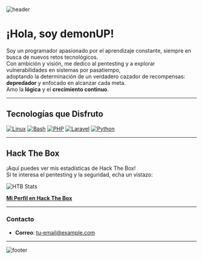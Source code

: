 <!-- Encabezado con un fondo suave -->
![header](https://capsule-render.vercel.app/api?type=soft&color=auto&height=150&section=header&text=Hola,%20soy%20demonUP!&fontSize=35&fontAlignY=35&animation=fadeIn)

# ¡Hola, soy demonUP!

Soy un programador apasionado por el aprendizaje constante, siempre en busca de nuevos retos tecnológicos.  
Con ambición y visión, me dedico al pentesting y a explorar vulnerabilidades en sistemas por pasatiempo,  
adoptando la determinación de un verdadero cazador de recompensas: **depredador** y enfocado en alcanzar cada meta.  
Amo la **lógica** y el **crecimiento continuo**.

---

## Tecnologías que Disfruto

[![Linux](https://img.shields.io/badge/-Linux-FCC624?logo=linux&logoColor=black&style=for-the-badge)](https://www.linux.org)
[![Bash](https://img.shields.io/badge/-Bash-4EAA25?logo=gnu-bash&logoColor=white&style=for-the-badge)](https://www.gnu.org/software/bash/)
[![PHP](https://img.shields.io/badge/-PHP-777BB4?logo=php&logoColor=white&style=for-the-badge)](https://www.php.net)
[![Laravel](https://img.shields.io/badge/-Laravel-FF2D20?logo=laravel&logoColor=white&style=for-the-badge)](https://laravel.com)
[![Python](https://img.shields.io/badge/-Python-3776AB?logo=python&logoColor=white&style=for-the-badge)](https://www.python.org)

---

## Hack The Box

¡Aquí puedes ver mis estadísticas de Hack The Box!  
Si te interesa el pentesting y la seguridad, echa un vistazo:

![HTB Stats](htb_stats.svg)

[**Mi Perfil en Hack The Box**](https://app.hackthebox.com/LKBcXILJqvAhxEll0wyT38HsEhBhHJYu88jr9Vnnc5aiHr6w3VINepz95jF2)

---

### Contacto

- **Correo**: [tu-email@example.com](mailto:tu-email@example.com)

---

<!-- Pie de página con un fondo suave -->
![footer](https://capsule-render.vercel.app/api?type=soft&color=auto&height=80&section=footer)
